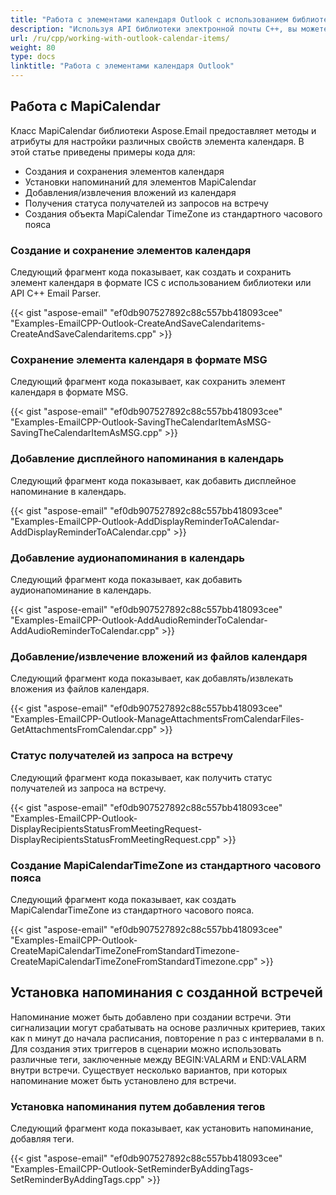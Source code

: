 ```yaml
---
title: "Работа с элементами календаря Outlook с использованием библиотеки электронной почты C++"
description: "Используя API библиотеки электронной почты C++, вы можете создавать и сохранять элементы календаря Outlook в формате MSG, добавлять и извлекать вложения из файлов календаря, а также устанавливать напоминания о встречах, добавляя теги."
url: /ru/cpp/working-with-outlook-calendar-items/
weight: 80
type: docs
linktitle: "Работа с элементами календаря Outlook"
---
```


## **Работа с MapiCalendar**
Класс MapiCalendar библиотеки Aspose.Email предоставляет методы и атрибуты для настройки различных свойств элемента календаря. В этой статье приведены примеры кода для:

- Создания и сохранения элементов календаря
- Установки напоминаний для элементов MapiCalendar
- Добавления/извлечения вложений из календаря
- Получения статуса получателей из запросов на встречу
- Создания объекта MapiCalendar TimeZone из стандартного часового пояса

### **Создание и сохранение элементов календаря**
Следующий фрагмент кода показывает, как создать и сохранить элемент календаря в формате ICS с использованием библиотеки или API C++ Email Parser.

{{< gist "aspose-email" "ef0db907527892c88c557bb418093cee" "Examples-EmailCPP-Outlook-CreateAndSaveCalendaritems-CreateAndSaveCalendaritems.cpp" >}}

### **Сохранение элемента календаря в формате MSG**
Следующий фрагмент кода показывает, как сохранить элемент календаря в формате MSG.

{{< gist "aspose-email" "ef0db907527892c88c557bb418093cee" "Examples-EmailCPP-Outlook-SavingTheCalendarItemAsMSG-SavingTheCalendarItemAsMSG.cpp" >}}

### **Добавление дисплейного напоминания в календарь**
Следующий фрагмент кода показывает, как добавить дисплейное напоминание в календарь.

{{< gist "aspose-email" "ef0db907527892c88c557bb418093cee" "Examples-EmailCPP-Outlook-AddDisplayReminderToACalendar-AddDisplayReminderToACalendar.cpp" >}}

### **Добавление аудионапоминания в календарь**
Следующий фрагмент кода показывает, как добавить аудионапоминание в календарь.

{{< gist "aspose-email" "ef0db907527892c88c557bb418093cee" "Examples-EmailCPP-Outlook-AddAudioReminderToCalendar-AddAudioReminderToCalendar.cpp" >}}

### **Добавление/извлечение вложений из файлов календаря**
Следующий фрагмент кода показывает, как добавлять/извлекать вложения из файлов календаря.

{{< gist "aspose-email" "ef0db907527892c88c557bb418093cee" "Examples-EmailCPP-Outlook-ManageAttachmentsFromCalendarFiles-GetAttachmentsFromCalendar.cpp" >}}

### **Статус получателей из запроса на встречу**
Следующий фрагмент кода показывает, как получить статус получателей из запроса на встречу.

{{< gist "aspose-email" "ef0db907527892c88c557bb418093cee" "Examples-EmailCPP-Outlook-DisplayRecipientsStatusFromMeetingRequest-DisplayRecipientsStatusFromMeetingRequest.cpp" >}}

### **Создание MapiCalendarTimeZone из стандартного часового пояса**
Следующий фрагмент кода показывает, как создать MapiCalendarTimeZone из стандартного часового пояса.

{{< gist "aspose-email" "ef0db907527892c88c557bb418093cee" "Examples-EmailCPP-Outlook-CreateMapiCalendarTimeZoneFromStandardTimezone-CreateMapiCalendarTimeZoneFromStandardTimezone.cpp" >}}

## **Установка напоминания с созданной встречей**
Напоминание может быть добавлено при создании встречи. Эти сигнализации могут срабатывать на основе различных критериев, таких как n минут до начала расписания, повторение n раз с интервалами в n. Для создания этих триггеров в сценарии можно использовать различные теги, заключенные между BEGIN:VALARM и END:VALARM внутри встречи. Существует несколько вариантов, при которых напоминание может быть установлено для встречи.

### **Установка напоминания путем добавления тегов**
Следующий фрагмент кода показывает, как установить напоминание, добавляя теги.

{{< gist "aspose-email" "ef0db907527892c88c557bb418093cee" "Examples-EmailCPP-Outlook-SetReminderByAddingTags-SetReminderByAddingTags.cpp" >}}